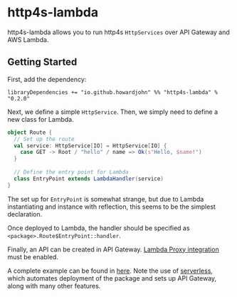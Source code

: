 # http4s-lambda
http4s-lambda allows you to run http4s `HttpServices` over API Gateway and AWS Lambda.

## Getting Started

First, add the dependency:

`libraryDependencies += "io.github.howardjohn" %% "http4s-lambda" % "0.2.0"`

Next, we define a simple `HttpService`. Then, we simply need to define a new class for Lambda.

```scala
object Route {
  // Set up the route
  val service: HttpService[IO] = HttpService[IO] {
    case GET -> Root / "hello" / name => Ok(s"Hello, $name!")
  }
  
  // Define the entry point for Lambda
  class EntryPoint extends LambdaHandler(service)
}
```

The set up for `EntryPoint` is somewhat strange, but due to Lambda instantiating and instance with reflection, this seems to be the simplest declaration.

Once deployed to Lambda, the handler should be specified as `<package>.Route$EntryPoint::handler`.

Finally, an API can be created in API Gateway. [Lambda Proxy integration](https://docs.aws.amazon.com/apigateway/latest/developerguide/set-up-lambda-proxy-integrations.html) must be enabled.

A complete example can be found in [here](example). Note the use of [serverless](https://github.com/serverless/serverless), which automates deployment of the package and sets up API Gateway, along with many other features.
